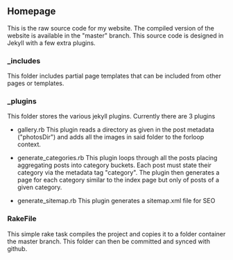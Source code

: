 ## Homepage ##

This is the raw source code for my website. The compiled version of the website is available in the "master" branch. This source code is designed in Jekyll with a few extra plugins.

### _includes ###
This folder includes partial page templates that can be included from other pages or templates.

### _plugins ###
This folder stores the various jekyll plugins. Currently there are 3 plugins

* gallery.rb
This plugin reads a directory as given in the post metadata ("photosDir") and adds all the images in said folder to the forloop context. 

* generate_categories.rb
This plugin loops through all the posts placing aggregating posts into category buckets. Each post must state their category via the metadata tag "category". The plugin then generates a page for each category similar to the index page but only of posts of a given category.

* generate_sitemap.rb
This plugin generates a sitemap.xml file for SEO

### RakeFile ###
This simple rake task compiles the project and copies it to a folder container the master branch. This folder can then be committed and synced with github.
